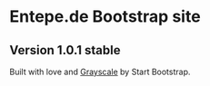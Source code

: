 # Entepe.de Bootstrap site

## Version 1.0.1 stable
Built with love and [Grayscale](https://github.com/IronSummitMedia/startbootstrap/tree/master/templates/grayscale) by Start Bootstrap.
